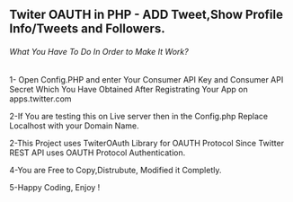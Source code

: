 ## Twiter OAUTH in PHP - ADD Tweet,Show Profile Info/Tweets and Followers.

###### What You Have To Do In Order to Make It Work?

1- Open Config.PHP and enter Your Consumer API Key and Consumer API Secret Which You Have Obtained After Registrating Your App on apps.twitter.com

2-If You are testing this on Live server then in the Config.php Replace Localhost with your Domain Name.

2-This Project uses TwiterOAuth Library for OAUTH Protocol Since Twitter REST API uses OAUTH Protocol Authentication.

4-You are Free to Copy,Distrubute, Modified it Completly.

5-Happy Coding, Enjoy !



